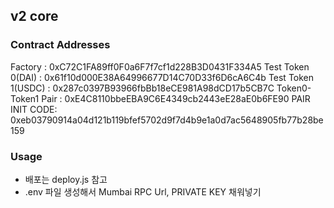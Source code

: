 ## v2 core

### Contract Addresses

Factory : 0xC72C1FA89ff0F0a6F7f7cf1d228B3D0431F334A5
Test Token 0(DAI) : 0x61f10d000E38A64996677D14C70D33f6D6cA6C4b
Test Token 1(USDC) : 0x287c0397B93966fbBb18eCE981A98dCD17b5CB7C
Token0-Token1 Pair :  0xE4C8110bbeEBA9C6E4349cb2443eE28aE0b6FE90
PAIR INIT CODE: 0xeb03790914a04d121b119bfef5702d9f7d4b9e1a0d7ac5648905fb77b28be159

### Usage
- 배포는 deploy.js 참고
- .env 파일 생성해서 Mumbai RPC Url, PRIVATE KEY 채워넣기
